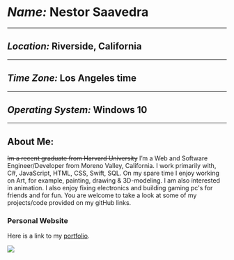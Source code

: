# *Name:* **Nestor Saavedra**

* * *

## *Location:* **Riverside, California**

* * * 

## *Time Zone:* **Los Angeles time**

* * *

## *Operating System:* **Windows 10**

* * * 

 ## **About Me:** 
 
 ~~Im a recent graduate from Harvard University~~
 I’m a Web and Software Engineer/Developer from Moreno Valley, California.
 I work primarily with, C#, JavaScript, HTML, CSS, Swift, SQL.
 On my spare time I enjoy working on Art, for example, painting, drawing & 3D-modeling.
 I am also interested in animation.
 I also enjoy fixing electronics and building gaming pc's for friends and for fun.
 You are welcome to take a look at some of my projects/code provided on my gitHub links.

### Personal Website

Here is a link to my [portfolio](https://saavfoxdev.github.io/ "My work").

![](https://i1.wp.com/www.whats-your-sign.com/wp-content/uploads/2018/02/FoxAnimalSymbolism.jpg?zoom=1.75&fit=1600%2C1078&ssl=1)
